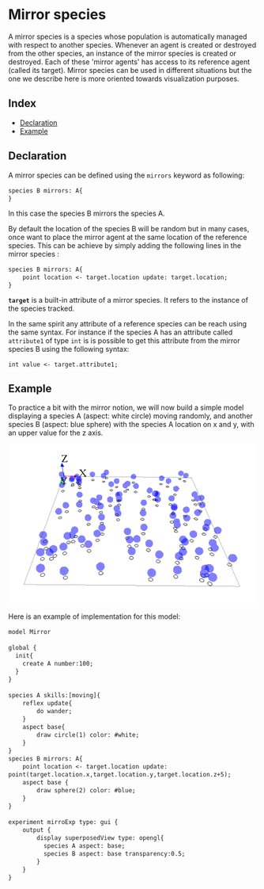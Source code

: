 [//]: # (startConcept|mirror_species)
[//]: # (keyword|concept_mirror)
# Mirror species

A mirror species is a species whose population is automatically managed with respect to another species. Whenever an agent is created or destroyed from the other species, an instance of the mirror species is created or destroyed. Each of these 'mirror agents' has access to its reference agent (called its target).
Mirror species can be used in different situations but the one we describe here is more oriented towards visualization purposes.

## Index

* [Declaration](#declaration)
* [Example](#example)

## Declaration

A mirror species can be defined using the `mirrors` keyword as following:

```
species B mirrors: A{
}
```

In this case the species B mirrors the species A.

By default the location of the species B will be random but in many cases, once want to place the mirror agent at the same location of the reference species. This can be achieve by simply adding the following lines in the mirror species : 

```
species B mirrors: A{
    point location <- target.location update: target.location;
}
```

**`target`** is a built-in attribute of a mirror species. It refers to the instance of the species tracked.

In the same spirit any attribute of a reference species can be reach using the same syntax. For instance if the species A has an attribute called `attribute1` of type `int` is is possible to get this attribute from the mirror species B using the following syntax: 

```
int value <- target.attribute1;
```
[//]: # (endConcept|mirror_species)

## Example

To practice a bit with the mirror notion, we will now build a simple model displaying a species A (aspect: white circle) moving randomly, and another species B (aspect: blue sphere) with the species A location on x and y, with an upper value for the z axis.

![images/mirror_model.png](resources/images/definingAdvancedSpecies/mirror_model.png)

Here is an example of implementation for this model:

```
model Mirror

global {
  init{
    create A number:100;    
  }
}

species A skills:[moving]{
    reflex update{
        do wander;
    }
    aspect base{
        draw circle(1) color: #white;
    }
}
species B mirrors: A{
    point location <- target.location update: point(target.location.x,target.location.y,target.location.z+5);
    aspect base {
        draw sphere(2) color: #blue;
    }
}

experiment mirroExp type: gui {
    output {
        display superposedView type: opengl{ 
          species A aspect: base;
          species B aspect: base transparency:0.5;
        }
    }
}
```